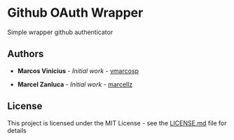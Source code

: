 # Github OAuth Wrapper

Simple wrapper github authenticator

## Authors

* **Marcos Vinicius** - *Initial work* - [vmarcosp](https://github.com/vmarcosp)

* **Marcel Zanluca** - *Initial work* - [marcellz](https://github.com/marcellz)

## License

This project is licensed under the MIT License - see the [LICENSE.md](LICENSE.md) file for details
